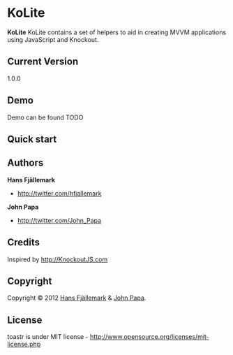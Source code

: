 # KoLite
**KoLite** KoLite contains a set of helpers to aid in creating MVVM applications using JavaScript and Knockout.


## Current Version
1.0.0


## Demo
Demo can be found TODO

## Quick start



## Authors

**Hans Fjällemark**

+ http://twitter.com/hfjallemark

**John Papa**

+ http://twitter.com/John_Papa

## Credits
Inspired by http://KnockoutJS.com


## Copyright

Copyright © 2012 [Hans Fjällemark](http://twitter.com/hfjallemark) & [John Papa](http://twitter.com/John_Papa).

## License 

toastr is under MIT license - http://www.opensource.org/licenses/mit-license.php